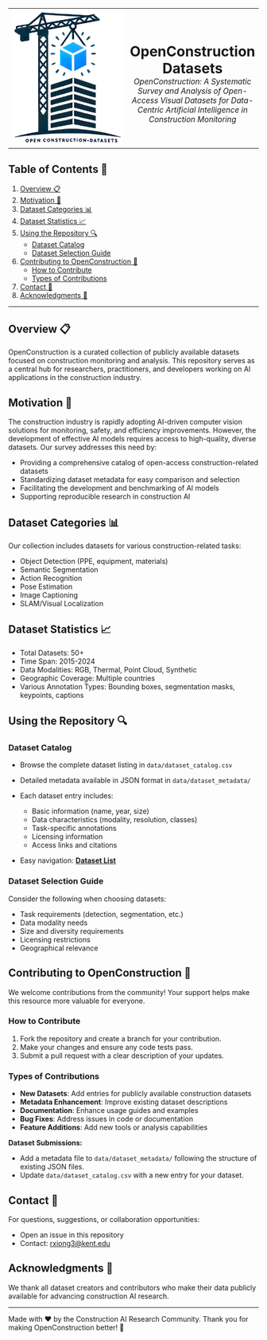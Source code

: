<table style="border: none; border-collapse: collapse; margin: 0 auto;">
  <tr style="border: none;">
    <td style="border: none; vertical-align: middle; width: 250px;">
      <img 
        src="https://github.com/ruoxinx/OpenConstruction-Datasets/blob/main/icon.png"
        width="250"
      />
    </td>
    <td style="border: none; vertical-align: middle; text-align: center;">
      <h1 style="margin-bottom: 0;">OpenConstruction Datasets</h1>
      <p style="margin-top: 0; font-size: 1.1em;">
        <em>
          OpenConstruction: A Systematic Survey and Analysis of Open-Access Visual 
          Datasets for Data-Centric Artificial Intelligence in Construction Monitoring
        </em>
      </p>
    </td>
  </tr>
</table>

## Table of Contents 📌
1. [Overview 📋](#overview-)
2. [Motivation 🎯](#motivation-)
3. [Dataset Categories 📊](#dataset-categories-)
4. [Dataset Statistics 📈](#dataset-statistics-)
5. [Using the Repository 🔍](#using-the-repository-)
   - [Dataset Catalog](#dataset-catalog)
   - [Dataset Selection Guide](#dataset-selection-guide)
6. [Contributing to OpenConstruction 🤝](#contributing-to-openconstruction-)
   - [How to Contribute](#how-to-contribute)
   - [Types of Contributions](#types-of-contributions)
7. [Contact 📧](#contact-)
8. [Acknowledgments 🙏](#acknowledgments-)

---


## Overview 📋

OpenConstruction is a curated collection of publicly available datasets focused on construction monitoring and analysis. This repository serves as a central hub for researchers, practitioners, and developers working on AI applications in the construction industry.


## Motivation 🎯
The construction industry is rapidly adopting AI-driven computer vision solutions for monitoring, safety, and efficiency improvements. However, the development of effective AI models requires access to high-quality, diverse datasets. Our survey addresses this need by:

* Providing a comprehensive catalog of open-access construction-related datasets
* Standardizing dataset metadata for easy comparison and selection
* Facilitating the development and benchmarking of AI models
* Supporting reproducible research in construction AI


## Dataset Categories 📊

Our collection includes datasets for various construction-related tasks:

* Object Detection (PPE, equipment, materials)
* Semantic Segmentation
* Action Recognition
* Pose Estimation
* Image Captioning
* SLAM/Visual Localization

## Dataset Statistics 📈

* Total Datasets: 50+
* Time Span: 2015-2024
* Data Modalities: RGB, Thermal, Point Cloud, Synthetic
* Geographic Coverage: Multiple countries
* Various Annotation Types: Bounding boxes, segmentation masks, keypoints, captions

## Using the Repository 🔍

### Dataset Catalog
* Browse the complete dataset listing in `data/dataset_catalog.csv`
* Detailed metadata available in JSON format in `data/dataset_metadata/`
* Each dataset entry includes:
  * Basic information (name, year, size)
  * Data characteristics (modality, resolution, classes)
  * Task-specific annotations
  * Licensing information
  * Access links and citations
  
* Easy navigation: **[Dataset List](datasets.md)**

### Dataset Selection Guide
Consider the following when choosing datasets:
* Task requirements (detection, segmentation, etc.)
* Data modality needs
* Size and diversity requirements
* Licensing restrictions
* Geographical relevance

## Contributing to OpenConstruction 🤝

We welcome contributions from the community! Your support helps make this resource more valuable for everyone.

### How to Contribute

1. Fork the repository and create a branch for your contribution.
2. Make your changes and ensure any code tests pass.
3. Submit a pull request with a clear description of your updates.

### Types of Contributions

* **New Datasets**: Add entries for publicly available construction datasets
* **Metadata Enhancement**: Improve existing dataset descriptions
* **Documentation**: Enhance usage guides and examples
* **Bug Fixes**: Address issues in code or documentation
* **Feature Additions**: Add new tools or analysis capabilities

**Dataset Submissions:**
- Add a metadata file to `data/dataset_metadata/` following the structure of existing JSON files.
- Update `data/dataset_catalog.csv` with a new entry for your dataset.

## Contact 📧

For questions, suggestions, or collaboration opportunities:
* Open an issue in this repository
* Contact: rxiong3@kent.edu

## Acknowledgments 🙏

We thank all dataset creators and contributors who make their data publicly available for advancing construction AI research.

---

Made with ❤️ by the Construction AI Research Community. Thank you for making OpenConstruction better! 🙌
